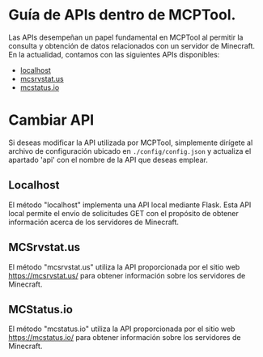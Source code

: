 
# Guía de APIs dentro de MCPTool.

Las APIs desempeñan un papel fundamental en MCPTool al permitir la consulta y obtención de datos relacionados con un servidor de Minecraft. En la actualidad, contamos con las siguientes APIs disponibles:

- [localhost](#localhost)
- [mcsrvstat.us](#mcsrvstat.us)
- [mcstatus.io](#mcstatus.io)

# Cambiar API
Si deseas modificar la API utilizada por MCPTool, simplemente dirígete al archivo de configuración ubicado en `./config/config.json` y actualiza el apartado 'api' con el nombre de la API que deseas emplear. 

## Localhost
El método "localhost" implementa una API local mediante Flask. Esta API local permite el envío de solicitudes GET con el propósito de obtener información acerca de los servidores de Minecraft.

## MCSrvstat.us
El método "mcsrvstat.us" utiliza la API proporcionada por el sitio web https://mcsrvstat.us/ para obtener información sobre los servidores de Minecraft.

## MCStatus.io
El método "mcstatus.io" utiliza la API proporcionada por el sitio web https://mcstatus.io/ para obtener información sobre los servidores de Minecraft.
